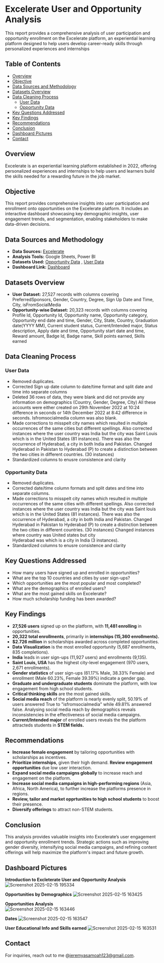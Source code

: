 # Excelerate User and Opportunity Analysis
This report provides a comprehensive analysis of user participation and opportunity enrollment on the Excelerate platform, an experiential learning platform designed to help users develop career-ready skills through personalized experiences and internships

## Table of Contents
- [Overview](#overview)
- [Objective](#objective)
- [Data Sources and Methodology](#data-sources-and-methodology)
- [Datasets Overview](#datasets-overview)
- [Data Cleaning Process](#data-cleaning-process)
  - [User Data](#user-data)
  - [Opportunity Data](#opportunity-data)
- [Key Questions Addressed](#key-questions-addressed)
- [Key Findings](#key-findings)
- [Recommendations](#recommendations)
- [Conclusion](#conclusion)
- [Dashboard Pictures](#Dashboard-Pictures)
- [Contact](#contact)

## Overview
Excelerate is an experiential learning platform established in 2022, offering personalized experiences and internships to help users and learners build the skills needed for a rewarding future in the job market.

## Objective
This report provides comprehensive insights into user participation and enrollment onto opportunities on the Excelerate platform. It includes an interactive dashboard showcasing key demographic insights, user engagement trends, and segmentation, enabling stakeholders to make data-driven decisions.

## Data Sources and Methodology
- **Data Sources:** [Excelerate](https://engage.4excelerate.org/mod/assign/view.php?id=20052)
- **Analysis Tools:** Google Sheets, Power BI
- **Datasets Used:** <a href="https://docs.google.com/spreadsheets/d/1P3dnXnI5BMkyCgmHQrIKEzlM-NQW0HIQzHEn-q6OTQY/edit?usp=sharing">Opportunity Data</a> ,
                     <a href="https://docs.google.com/spreadsheets/d/1srVuN2re-WXXSHsvZmdSXHoKKDJl_djUsbqIOXBDvYA/edit?usp=drive_link">User Data</a> 
- **Dashboard Link:** <a href="https://1drv.ms/u/c/0c31997b4c1e9f35/Eb0g3AzStGhIlqklpl1-65YB_IKrFn6sf9uqLSUVMpe6gQ?e=ERXoxM">Dashboard</a> 

## Datasets Overview
- **User Dataset:** 27,527 records with columns covering PreferredSponsors, Gender, Country, Degree, Sign Up Date and Time, City, isFromSocialMedia
- **Opportunity-wise Dataset:** 20,323 records with columns covering Profile Id, Opportunity Id, Opportunity name, Opportunity category, Opportunity end date and time, Gender, City, State, Country, Graduation date(YYYY MM), Current student status, Current/Intended major, Status description, Apply date and time, Opportunity start date and time, Reward amount, Badge Id, Badge name, Skill points earned, Skills earned

## Data Cleaning Process
### User Data
- Removed duplicates.
- Corrected Sign up date column to date/time format and split date and time into separate columns
- Deleted 36 rows of data, they were blank and did not provide any information on demographics (Country, Gender, Degree, 
  City) All these accounts were either created on 29th November 2022 at 10:24 difference in seconds  or 14th December 2022 
  at 8:42 difference in seconds. Isfromsocialmedia column was also blank.
- Made corrections to misspelt city names which resulted in multiple occurrences of the same cities but different spellings. Also 
  corrected instances where the user country was India but the city was Saint Louis which is in the United States (81 instances). There 
  was also the occurrence of Hyderabad, a city in both India and Pakistan. Changed Hyderabad in Pakistan to Hyderabad (P) to create a 
  distinction between the two cities in different countries. (30 instances)
- Standardized columns to enusre consistence and clarity 

### Opportunity Data
- Removed duplicates.
- Corrected date/time column formats and split dates and time into separate columns. 
- Made corrections to misspelt city names which resulted in multiple occurrences of the same cities with different spellings. Also 
  corrected instances where the user country was India but the city was Saint louis which is in the United States (81 instances). There 
  was also the occurrence of Hyderabad, a city in both India and Pakistan. Changed Hyderabad in Pakistan to Hyderabad (P) to create a 
  distinction between the two cities in different countries. (30 instances) Changed instances where country was United states  but city  
  Hyderabad  was which is a city in India (3 instances).
- Standardized columns to enusre consistence and clarity 


## Key Questions Addressed
- How many users have signed up and enrolled in opportunities?
- What are the top 10 countries and cities by user sign-ups?
- Which opportunities are the most popular and most completed?
- What are the demographics of enrolled users?
- What are the most gained skills on Excelerate?
- How much scholarship funding has been awarded?

## Key Findings
- **27,526 users** signed up on the platform, with **11,481 enrolling** in opportunities.
- **20,322 total enrollments**, primarily in **internships (15,360 enrollments).**
- **$2.726 million** in scholarships awarded across completed opportunities.
- **Data Visualization** is the most enrolled opportunity (5,687 enrollments, 835 completions).
- **India** leads in user sign-ups (11,927 users) and enrollments (9,135).
- **Saint Louis, USA** has the highest city-level engagement (970 users, 2,671 enrollments).
- **Gender statistics** of user sign-ups (61.17% Male, 38.33% Female) and enrollment (Male 60.23%, Female 39.39%) indicate a gender gap.
- **Graduate and undergraduate students** dominate the platform, with low engagement from high school students.
- **Critical thinking skills** are the most gained skills.
- **Social media reach** of the platform is nearly evenly split, 50.19% of users answered True to "isfromsocialmedia" while 49.81% answered false. Analysing social media reach by demographics reveals inconsistencies in the effectiveness of social media campaigns.
- **Current/Intended major** of enrolled users reveals the the platform attracteds students in **STEM fields.** 

## Recommendations
- **Increase female engagement** by tailoring opportunities with scholarships as incentives.
- **Prioritize internships**, given their high demand. **Review engagement opportunities** due low user interaction.
- **Expand social media campaigns globally** to increase reach and engagement on the platform.
- **Increase social media campaigns in high-performing regions** (Asia, Africa, North America), to further increase the platforms presence in regions. 
- **Review, tailor and market opprtunities to high school students** to boost their presence.
- **Diversify offerings** to attract non-STEM students.

## Conclusion
This analysis provides valuable insights into Excelerate’s user engagement and opportunity enrollment trends. Strategic actions such as improving gender diversity, intensifying social media campaigns, and refining content offerings will help maximize the platform's impact and future growth.


## Dashboard Pictures
**Introduction to Excleterate User and Opportunity Analysis**
![Screenshot 2025-02-15 195334](https://github.com/user-attachments/assets/1a9de1e6-750e-4cf1-bd54-700895ee5158)
                      
 **Opportunities by Demographics**
![Screenshot 2025-02-15 163425](https://github.com/user-attachments/assets/3cbbe0fe-9534-45c2-8c9c-10f53bf21c2f) 

 **Opportunities Analysis**                                
![Screenshot 2025-02-15 163446](https://github.com/user-attachments/assets/4ab22404-b894-4b4c-a8a4-a9d09c30961a)
                                     
**Dates**
![Screenshot 2025-02-15 163547](https://github.com/user-attachments/assets/831e07ef-4230-4bc3-938f-1fec5ad76904)
                                              
**User Educational Info and Skills earned**
![Screenshot 2025-02-15 163531](https://github.com/user-attachments/assets/0340e969-7d33-487e-9215-e42d51ed6614)
                                

## Contact
For inquiries, reach out to me @jeremyasamoah123@gmail.com. 

